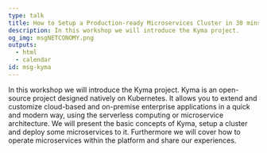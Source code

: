 ```yaml
---
type: talk
title: How to Setup a Production-ready Microservices Cluster in 30 mins
description: In this workshop we will introduce the Kyma project.
og_img: msgNETCONOMY.png
outputs:
  - html
  - calendar
id: msg-kyma
---
```


In this workshop we will introduce the Kyma project. Kyma is an open-source project designed natively on Kubernetes. It allows you to extend and customize cloud-based and on-premise enterprise applications in a quick and modern way, using the serverless computing or microservice architecture. We will present the basic concepts of Kyma, setup a cluster and deploy some microservices to it. Furthermore we will cover how to operate microservices within the platform and share our experiences.
